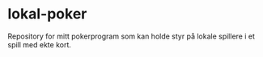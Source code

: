# lokal-poker
Repository for mitt pokerprogram som kan holde styr på lokale spillere i et spill med ekte kort.
